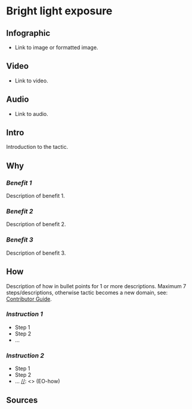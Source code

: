[//]: <> (U)

# **Bright light exposure**

## **Infographic**
[//]: <> (BO-infographic)
* Link to image or formatted image.

[//]: <> (EO-infographic)
## **Video**
[//]: <> (BO-video)
* Link to video.

[//]: <> (EO-video)
## **Audio**
[//]: <> (BO-audio)
* Link to audio.

[//]: <> (EO-audio)

## **Intro**
[//]: <> (BO-intro)
Introduction to the tactic.

[//]: <> (EO-intro)
## **Why**
[//]: <> (BO-why)

### *Benefit 1*
Description of benefit 1.

### *Benefit 2*
Description of benefit 2.

### *Benefit 3*
Description of benefit 3.

[//]: <> (EO-why)
## **How**
[//]: <> (BO-how)
Description of how in bullet points for 1 or more descriptions. Maximum 7 steps/descriptions, otherwise tactic becomes a new domain, see: [Contributor Guide](contributor_guide.md).

### *Instruction 1*
* Step 1
* Step 2
* ...

### *Instruction 2*
* Step 1
* Step 2
* ...
[//]: <> (EO-how)

## **Sources**
[//]: <> (BO-sources)
[//]: <> (EO-scientific)
